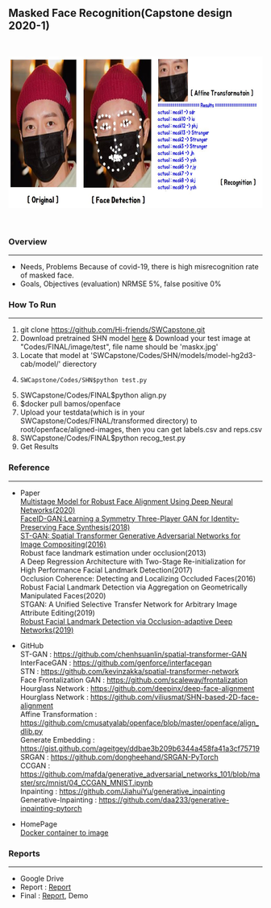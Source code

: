 ## Masked Face Recognition(Capstone design 2020-1)

<br/>
<p align="center">
    <img src="/Codes/Abstract.jpg" width="700px" height="300px" title="px(픽셀) 크기 설정" alt="RubberDuck"></img></div>
</p>
<br/>

### Overview
***
- Needs, Problems
    Because of covid-19, there is high misrecognition rate of masked face.
- Goals, Objectives (evaluation)
    NRMSE 5%, false positive 0%
    
### How To Run
***
1. git clone https://github.com/Hi-friends/SWCapstone.git
2. Download pretrained SHN model [here](https://drive.google.com/drive/folders/1AbTGhIBzUUINTH2GNL05tSWvOHnclRr4)
& Download your test image at "Codes/FINAL/image/test", file name should be 'maskx.jpg'
3. Locate that model at 'SWCapstone/Codes/SHN/models/model-hg2d3-cab/model/' dierectory
4. <pre><code>SWCapstone/Codes/SHN$python test.py</code></pre>
5. SWCapstone/Codes/FINAL$python align.py
6. $docker pull bamos/openface
7. Upload your testdata(which is in your SWCapstone/Codes/FINAL/transformed directory) to root/openface/aligned-images, then you can get labels.csv and reps.csv
8. SWCapstone/Codes/FINAL$python recog_test.py
9. Get Results


### Reference
***
- Paper   
[Multistage Model for Robust Face Alignment Using Deep Neural Networks(2020)](https://arxiv.org/pdf/2002.01075.pdf)   
[FaceID-GAN:Learning a Symmetry Three-Player GAN for Identity-Preserving Face Synthesis(2018)](http://openaccess.thecvf.com/content_cvpr_2018/papers/Shen_FaceID-GAN_Learning_a_CVPR_2018_paper.pdf)   
[ST-GAN: Spatial Transformer Generative Adversarial Networks for Image Compositing(2016)](https://arxiv.org/pdf/1506.02025.pdf)   
Robust face landmark estimation under occlusion(2013)   
A Deep Regression Architecture with Two-Stage Re-initialization for High Performance Facial Landmark Detection(2017)   
Occlusion Coherence: Detecting and Localizing Occluded Faces(2016)   
Robust Facial Landmark Detection via Aggregation on Geometrically Manipulated Faces(2020)   
STGAN: A Unified Selective Transfer Network for Arbitrary Image Attribute Editing(2019)   
[Robust Facial Landmark Detection via Occlusion-adaptive Deep Networks(2019)](http://openaccess.thecvf.com/content_CVPR_2019/papers/Zhu_Robust_Facial_Landmark_Detection_via_Occlusion-Adaptive_Deep_Networks_CVPR_2019_paper.pdf)   

- GitHub   
ST-GAN : <https://github.com/chenhsuanlin/spatial-transformer-GAN>   
InterFaceGAN : <https://github.com/genforce/interfacegan>   
STN : <https://github.com/kevinzakka/spatial-transformer-network>   
Face Frontalization GAN : <https://github.com/scaleway/frontalization>   
Hourglass Network : <https://github.com/deepinx/deep-face-alignment>   
Hourglass Network : <https://github.com/viliusmat/SHN-based-2D-face-alignment>   
Affine Transformation : <https://github.com/cmusatyalab/openface/blob/master/openface/align_dlib.py>   
Generate Embedding : <https://gist.github.com/ageitgey/ddbae3b209b6344a458fa41a3cf75719>   
SRGAN : <https://github.com/dongheehand/SRGAN-PyTorch>   
CCGAN : <https://github.com/mafda/generative_adversarial_networks_101/blob/master/src/mnist/04_CCGAN_MNIST.ipynb>   
Inpainting : <https://github.com/JiahuiYu/generative_inpainting>   
Generative-Inpainting : <https://github.com/daa233/generative-inpainting-pytorch>   

- HomePage   
[Docker container to image](https://galid1.tistory.com/323)   


### Reports
***
+ Google Drive
+ Report : [Report](https://github.com/Hi-friends/SWCapstone/tree/master/Reports)
+ Final : [Report](https://github.com/Hi-friends/SWCapstone/tree/master/Reports), Demo
